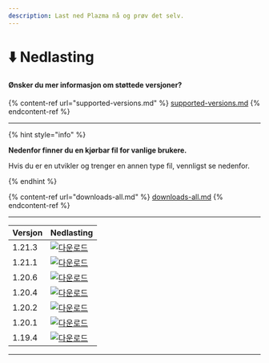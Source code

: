 ```yaml
---
description: Last ned Plazma nå og prøv det selv.
---
```


# ⬇️ Nedlasting

#### Ønsker du mer informasjon om støttede versjoner?

{% content-ref url="supported-versions.md" %}
[supported-versions.md](supported-versions.md)
{% endcontent-ref %}

***

{% hint style="info" %}

**Nedenfor finner du en kjørbar fil for vanlige brukere.**

Hvis du er en utvikler og trenger en annen type fil, vennligst se nedenfor.

{% endhint %}

{% content-ref url="downloads-all.md" %}
[downloads-all.md](downloads-all.md)
{% endcontent-ref %}

***

<table data-view="cards">
    <thead>
        <tr>
            <th>Versjon</th>
            <th>Nedlasting</th>
        </tr>
    </thead>
    <tbody>
        <tr>
            <td>1.21.3</td>
            <td><a href="https://dl.plazmamc.org/1.21.3/">
                <img src="https://badge.plazmamc.org/1/다운로드" alt="다운로드">
            </a></td>
        </tr>
        <tr>
            <td>1.21.1</td>
            <td><a href="https://dl.plazmamc.org/1.21.1/">
                <img src="https://badge.plazmamc.org/6/다운로드" alt="다운로드">
            </a></td>
        </tr>
        <tr>
            <td>1.20.6</td>
            <td><a href="https://dl.plazmamc.org/1.20.6/">
                <img src="https://badge.plazmamc.org/2/다운로드" alt="다운로드">
            </a></td>
        </tr>
        <tr>
            <td>1.20.4</td>
            <td><a href="https://dl.plazmamc.org/1.20.4/1">
                <img src="https://badge.plazmamc.org/6/다운로드" alt="다운로드">
            </a></td>
        </tr>
        <tr>
            <td>1.20.2</td>
            <td><a href="https://dl.plazmamc.org/1.20.2/1">
                <img src="https://badge.plazmamc.org/4/nedlasting" alt="다운로드">
            </a></td>
        </tr>
        <tr>
            <td>1.20.1</td>
            <td><a href="https://dl.plazmamc.org/1.20.1/1">
 <img src="https://badge.plazmamc.org/4/Last ned" alt="다운로드">
 </a></td>
        </tr>
        <tr>
            <td>1.19.4</td>
            <td><a href="https://dl.plazmamc.org/1.19.4/1">
 <img src="https://badge.plazmamc.org/4/Last ned" alt="다운로드">
 </a></td>
        </tr>
    </tbody>
</table>

***
